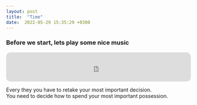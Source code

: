 ```yaml
---
layout: post
title:  "Time"
date:  2022-05-29 15:35:29 +0300
---
```


### Before we start, lets play some nice music

<iframe style="border-radius:12px" src="https://open.spotify.com/embed/track/3neszfVeLbV5zJmAABsWs0?utm_source=generator" width="100%" height="80" frameBorder="0" allowfullscreen="" allow="autoplay; clipboard-write; encrypted-media; fullscreen; picture-in-picture"></iframe>

Every they you have to retake your most important decision.  
You need to decide how to spend your most important possession.

